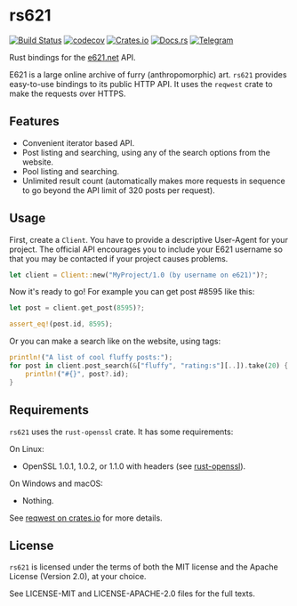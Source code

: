 # rs621
[![Build Status](https://travis-ci.com/nasso/rs621.svg?branch=master)](
https://travis-ci.com/nasso/rs621)
[![codecov](https://codecov.io/gh/nasso/rs621/branch/master/graph/badge.svg)](
https://codecov.io/gh/nasso/rs621)
[![Crates.io](https://img.shields.io/crates/v/rs621.svg)](
https://crates.io/crates/rs621)
[![Docs.rs](https://docs.rs/rs621/badge.svg)](https://docs.rs/rs621)
[![Telegram](https://img.shields.io/badge/Telegram-Join%20Chat-blue.svg)](
https://t.me/rs621)

Rust bindings for the [e621.net](https://e926.net) API.

E621 is a large online archive of furry (anthropomorphic) art. `rs621` provides
easy-to-use bindings to its public HTTP API. It uses the `reqwest` crate to make
the requests over HTTPS.

## Features

- Convenient iterator based API.
- Post listing and searching, using any of the search options from the website.
- Pool listing and searching.
- Unlimited result count (automatically makes more requests in sequence to go
    beyond the API limit of 320 posts per request).

## Usage

First, create a `Client`. You have to provide a descriptive User-Agent for your
project. The official API encourages you to include your E621 username so that
you may be contacted if your project causes problems.

```rust
let client = Client::new("MyProject/1.0 (by username on e621)")?;
```

Now it's ready to go! For example you can get post #8595 like this:

```rust
let post = client.get_post(8595)?;

assert_eq!(post.id, 8595);
```

Or you can make a search like on the website, using tags:

```rust
println!("A list of cool fluffy posts:");
for post in client.post_search(&["fluffy", "rating:s"][..]).take(20) {
    println!("#{}", post?.id);
}
```

## Requirements

`rs621` uses the `rust-openssl` crate. It has some
requirements:

On Linux:
- OpenSSL 1.0.1, 1.0.2, or 1.1.0 with headers (see
    [rust-openssl](https://github.com/sfackler/rust-openssl)).

On Windows and macOS:
- Nothing.

See [reqwest on crates.io](https://crates.io/crates/reqwest) for more details.

## License

`rs621` is licensed under the terms of both the MIT license and the Apache
License (Version 2.0), at your choice.

See LICENSE-MIT and LICENSE-APACHE-2.0 files for the full texts.
